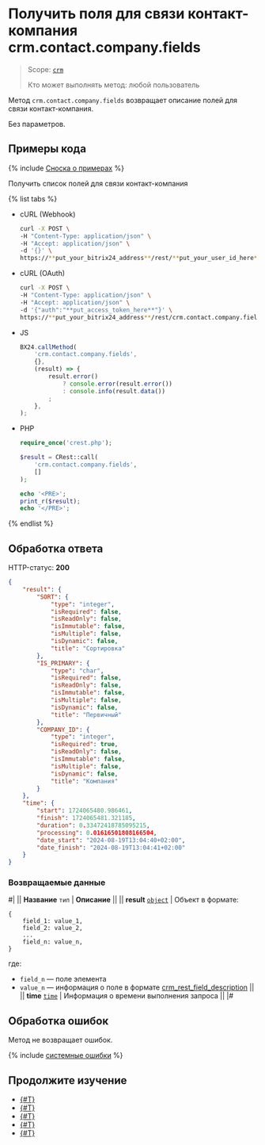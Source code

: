 # Получить поля для связи контакт-компания crm.contact.company.fields

> Scope: [`crm`](../../../scopes/permissions.md)
>
> Кто может выполнять метод: любой пользователь

Метод `crm.contact.company.fields` возвращает описание полей для связи контакт-компания.

Без параметров.

## Примеры кода

{% include [Сноска о примерах](../../../../_includes/examples.md) %}

Получить список полей для связи контакт-компания

{% list tabs %}

- cURL (Webhook)

    ```bash
    curl -X POST \
    -H "Content-Type: application/json" \
    -H "Accept: application/json" \
    -d '{}' \
    https://**put_your_bitrix24_address**/rest/**put_your_user_id_here**/**put_your_webbhook_here**/crm.contact.company.fields
    ```

- cURL (OAuth)

    ```bash
    curl -X POST \
    -H "Content-Type: application/json" \
    -H "Accept: application/json" \
    -d '{"auth":"**put_access_token_here**"}' \
    https://**put_your_bitrix24_address**/rest/crm.contact.company.fields
    ```

- JS

    ```js
    BX24.callMethod(
        'crm.contact.company.fields',
        {},
        (result) => {
            result.error()
                ? console.error(result.error())
                : console.info(result.data())
            ;
        },
    );
    ```

- PHP

    ```php
    require_once('crest.php');

    $result = CRest::call(
        'crm.contact.company.fields',
        []
    );

    echo '<PRE>';
    print_r($result);
    echo '</PRE>';
    ```

{% endlist %}

## Обработка ответа

HTTP-статус: **200**

```json
{
    "result": {
        "SORT": {
            "type": "integer",
            "isRequired": false,
            "isReadOnly": false,
            "isImmutable": false,
            "isMultiple": false,
            "isDynamic": false,
            "title": "Сортировка"
        },
        "IS_PRIMARY": {
            "type": "char",
            "isRequired": false,
            "isReadOnly": false,
            "isImmutable": false,
            "isMultiple": false,
            "isDynamic": false,
            "title": "Первичный"
        },
        "COMPANY_ID": {
            "type": "integer",
            "isRequired": true,
            "isReadOnly": false,
            "isImmutable": false,
            "isMultiple": false,
            "isDynamic": false,
            "title": "Компания"
        }
    },
    "time": {
        "start": 1724065480.986461,
        "finish": 1724065481.321185,
        "duration": 0.33472418785095215,
        "processing": 0.01616501808166504,
        "date_start": "2024-08-19T13:04:40+02:00",
        "date_finish": "2024-08-19T13:04:41+02:00"
    }
}
```

### Возвращаемые данные

#|
|| **Название**
`тип` | **Описание** ||
|| **result**
[`object`][1] | Объект в формате:
```
{
    field_1: value_1,
    field_2: value_2,
    ...
    field_n: value_n,
}
```

где:
- `field_n` — поле элемента
- `value_n` — информация о поле в формате [crm_rest_field_description](../../data-types.md#crm_rest_field_description) ||
|| **time**
[`time`][1] | Информация о времени выполнения запроса ||
|#

## Обработка ошибок

Метод не возвращает ошибок.

{% include [системные ошибки](../../../../_includes/system-errors.md) %}

## Продолжите изучение

- [{#T}](./crm-contact-company-add.md)
- [{#T}](./crm-contact-company-delete.md)
- [{#T}](./crm-contact-company-items-get.md)
- [{#T}](./crm-contact-company-items-set.md)
- [{#T}](./crm-contact-company-items-delete.md)

[1]: ../../../data-types.md